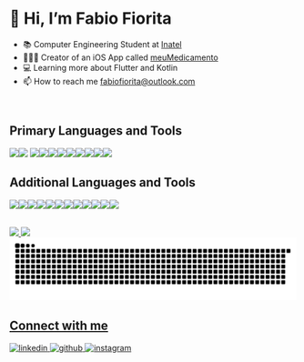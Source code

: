 # 👋 Hi, I’m Fabio Fiorita
- 📚 Computer Engineering Student at [Inatel](https://inatel.br/home/)
- 🧑🏻‍💻 Creator of an iOS App called [meuMedicamento](https://github.com/FabioFiorita/meuMedicamento)
- 💻 Learning more about Flutter and Kotlin
- 📫 How to reach me fabiofiorita@outlook.com

<br/>  

## Primary Languages and Tools
<img src="https://cdn.jsdelivr.net/gh/devicons/devicon/icons/swift/swift-original.svg" width="48"/><img src="https://cdn.jsdelivr.net/gh/devicons/devicon/icons/xcode/xcode-original.svg" width="48"/>         <img src="https://cdn.jsdelivr.net/gh/devicons/devicon/icons/java/java-original.svg" width="48"/><img src="https://cdn.jsdelivr.net/gh/devicons/devicon/icons/kotlin/kotlin-original.svg" width="48"/><img src="https://cdn.jsdelivr.net/gh/devicons/devicon/icons/spring/spring-original.svg" width="48"/><img
src="https://cdn.jsdelivr.net/gh/devicons/devicon/icons/androidstudio/androidstudio-original.svg" width="48"/><img src="https://cdn.jsdelivr.net/gh/devicons/devicon/icons/jetbrains/jetbrains-original.svg" width="48"/><img src="https://cdn.jsdelivr.net/gh/devicons/devicon/icons/dart/dart-original.svg" width="48"/><img src="https://cdn.jsdelivr.net/gh/devicons/devicon/icons/flutter/flutter-original.svg" width="48"/><img src="https://cdn.jsdelivr.net/gh/devicons/devicon/icons/vscode/vscode-original.svg" width="48"/><img src="https://cdn.jsdelivr.net/gh/devicons/devicon/icons/salesforce/salesforce-original.svg" width="48"/>

## Additional Languages and Tools
<img src="https://cdn.jsdelivr.net/gh/devicons/devicon/icons/fastapi/fastapi-original.svg" width="48"/><img src="https://cdn.jsdelivr.net/gh/devicons/devicon/icons/python/python-original.svg" width="48"/><img src="https://cdn.jsdelivr.net/gh/devicons/devicon/icons/confluence/confluence-original.svg" width="48"/><img src="https://cdn.jsdelivr.net/gh/devicons/devicon/icons/docker/docker-original.svg" width="48"/><img src="https://cdn.jsdelivr.net/gh/devicons/devicon/icons/firebase/firebase-plain.svg" width="48"/><img src="https://cdn.jsdelivr.net/gh/devicons/devicon/icons/git/git-original.svg" width="48"/><img src="https://cdn.jsdelivr.net/gh/devicons/devicon/icons/github/github-original.svg" width="48"/><img src="https://cdn.jsdelivr.net/gh/devicons/devicon/icons/googlecloud/googlecloud-original.svg" width="48"/><img src="https://cdn.jsdelivr.net/gh/devicons/devicon/icons/gradle/gradle-plain.svg" width="48"/><img src="https://cdn.jsdelivr.net/gh/devicons/devicon/icons/javascript/javascript-original.svg" width="48"/><img src="https://cdn.jsdelivr.net/gh/devicons/devicon/icons/jenkins/jenkins-original.svg" width="48"/><img src="https://cdn.jsdelivr.net/gh/devicons/devicon/icons/jest/jest-plain.svg" width="48"/>

##
<div>
  <a href="https://github.com/fabiofiorita">
  <img height="180em" src="https://github-readme-stats.vercel.app/api?username=fabiofiorita&show_icons=true&theme=dark&include_all_commits=true&count_private=true"/>
  <img height="180em" src="https://github-readme-stats.vercel.app/api/top-langs/?username=fabiofiorita&layout=compact&langs_count=8&theme=dark&hide=jupyter%20notebook"/>
</div>

<picture>
  <source media="(prefers-color-scheme: dark)" srcset="https://raw.githubusercontent.com/fabiofiorita/fabiofiorita/output/github-contribution-grid-snake-dark.svg">
  <source media="(prefers-color-scheme: light)" srcset="https://raw.githubusercontent.com/fabiofiorita/fabiofiorita/output/github-contribution-grid-snake.svg">
  <img alt="github contribution grid snake animation" src="https://raw.githubusercontent.com/fabiofiorita/fabiofiorita/output/github-contribution-grid-snake.svg">
</picture>

## Connect with me  
<div align="leading">
<a href="https://www.linkedin.com/in/fabiofioritapontes/" target="_blank">
<img src=https://img.shields.io/badge/linkedin-%231E77B5.svg?&style=for-the-badge&logo=linkedin&logoColor=white alt=linkedin style="margin-bottom: 5px;" />
</a>
<a href="https://github.com/FabioFiorita" target="_blank">
<img src=https://img.shields.io/badge/github-%2324292e.svg?&style=for-the-badge&logo=github&logoColor=white alt=github style="margin-bottom: 5px;" />
</a>
<a href="https://instagram.com/fabiofiorita" target="_blank">
<img src=https://img.shields.io/badge/instagram-%23000000.svg?&style=for-the-badge&logo=instagram&logoColor=white alt=instagram style="margin-bottom: 5px;" />
</a>  
</div>  
<br/> 

